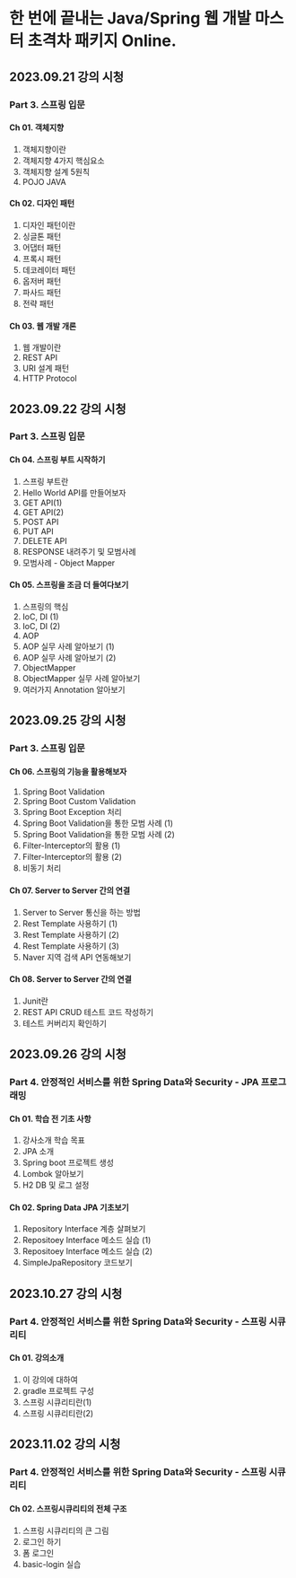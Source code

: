 # 한 번에 끝내는 Java/Spring 웹 개발 마스터 초격차 패키지 Online.

## 2023.09.21 강의 시청

### Part 3. 스프링 입문

#### Ch 01. 객체지향

1. 객체지향이란
2. 객체지향 4가지 핵심요소
3. 객체지향 설계 5원칙
4. POJO JAVA

#### Ch 02. 디자인 패턴

1. 디자인 패턴이란
2. 싱글톤 패턴
3. 어댑터 패턴
4. 프록시 패턴
5. 데코레이터 패턴
6. 옵저버 패턴
7. 파사드 패턴
8. 전략 패턴

#### Ch 03. 웹 개발 개론

1. 웹 개발이란
2. REST API
3. URI 설계 패턴
4. HTTP Protocol

## 2023.09.22 강의 시청

### Part 3. 스프링 입문

#### Ch 04. 스프링 부트 시작하기

1. 스프링 부트란
2. Hello World API를 만들어보자
3. GET API(1)
4. GET API(2)
5. POST API
6. PUT API
7. DELETE API
8. RESPONSE 내려주기 및 모범사례
9. 모범사례 - Object Mapper

#### Ch 05. 스프링을 조금 더 들여다보기

1. 스프링의 핵심
2. IoC, DI (1)
3. IoC, DI (2)
4. AOP
5. AOP 실무 사례 알아보기 (1)
6. AOP 실무 사례 알아보기 (2)
7. ObjectMapper
8. ObjectMapper 실무 사례 알아보기
9. 여러가지 Annotation 알아보기

## 2023.09.25 강의 시청

### Part 3. 스프링 입문

#### Ch 06. 스프링의 기능을 활용해보자

1. Spring Boot Validation
2. Spring Boot Custom Validation
3. Spring Boot Exception 처리
4. Spring Boot Validation을 통한 모범 사례 (1)
5. Spring Boot Validation을 통한 모범 사례 (2)
6. Filter-Interceptor의 활용 (1)
7. Filter-Interceptor의 활용 (2)
8. 비동기 처리

#### Ch 07. Server to Server 간의 연결

1. Server to Server 통신을 하는 방법
2. Rest Template 사용하기 (1)
3. Rest Template 사용하기 (2)
4. Rest Template 사용하기 (3)
5. Naver 지역 검색 API 연동해보기

#### Ch 08. Server to Server 간의 연결

1. Junit란
2. REST API CRUD 테스트 코드 작성하기
3. 테스트 커버리지 확인하기

## 2023.09.26 강의 시청

### Part 4. 안정적인 서비스를 위한 Spring Data와 Security - JPA 프로그래밍

#### Ch 01. 학습 전 기초 사항

1. 강사소개 학습 목표
2. JPA 소개
3. Spring boot 프로젝트 생성
4. Lombok 알아보기
5. H2 DB 및 로그 설정

#### Ch 02. Spring Data JPA 기초보기

1. Repository Interface 계층 살펴보기
2. Repositoey Interface 메소드 실습 (1)
3. Repositoey Interface 메소드 실습 (2)
4. SimpleJpaRepository 코드보기

## 2023.10.27 강의 시청

### Part 4. 안정적인 서비스를 위한 Spring Data와 Security - 스프링 시큐리티

#### Ch 01. 강의소개

1. 이 강의에 대하여
2. gradle 프로젝트 구성
3. 스프링 시큐리티란(1)
4. 스프링 시큐리티란(2)

## 2023.11.02 강의 시청

### Part 4. 안정적인 서비스를 위한 Spring Data와 Security - 스프링 시큐리티

#### Ch 02. 스프링시큐리티의 전체 구조

1. 스프링 시큐리티의 큰 그림
2. 로그인 하기
3. 폼 로그인
4. basic-login 실습
